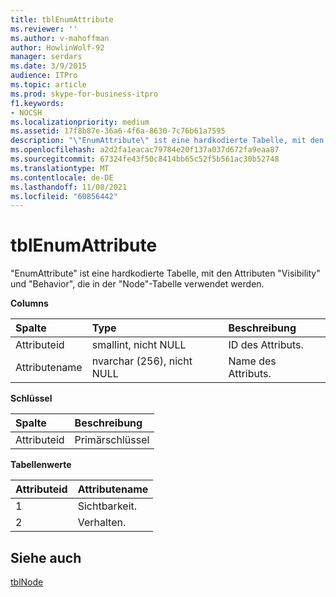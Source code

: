 ```yaml
---
title: tblEnumAttribute
ms.reviewer: ''
ms.author: v-mahoffman
author: HowlinWolf-92
manager: serdars
ms.date: 3/9/2015
audience: ITPro
ms.topic: article
ms.prod: skype-for-business-itpro
f1.keywords:
- NOCSH
ms.localizationpriority: medium
ms.assetid: 17f8b87e-36a6-4f6a-8630-7c76b61a7595
description: "\"EnumAttribute\" ist eine hardkodierte Tabelle, mit den Attributen \"Visibility\" und \"Behavior\", die in der \"Node\"-Tabelle verwendet werden."
ms.openlocfilehash: a2d2fa1eacac79784e20f137a037d672fa9eaa87
ms.sourcegitcommit: 67324fe43f50c8414bb65c52f5b561ac30b52748
ms.translationtype: MT
ms.contentlocale: de-DE
ms.lasthandoff: 11/08/2021
ms.locfileid: "60856442"
---
```

# <a name="tblenumattribute"></a>tblEnumAttribute
 
"EnumAttribute" ist eine hardkodierte Tabelle, mit den Attributen "Visibility" und "Behavior", die in der "Node"-Tabelle verwendet werden.
  
**Columns**

|**Spalte**|**Type**|**Beschreibung**|
|:-----|:-----|:-----|
|Attributeid  <br/> |smallint, nicht NULL  <br/> |ID des Attributs.  <br/> |
|Attributename  <br/> |nvarchar (256), nicht NULL  <br/> |Name des Attributs.  <br/> |
   
**Schlüssel**

|**Spalte**|**Beschreibung**|
|:-----|:-----|
|Attributeid  <br/> |Primärschlüssel  <br/> |
   
**Tabellenwerte**

|**Attributeid**|**Attributename**|
|:-----|:-----|
|1  <br/> |Sichtbarkeit.  <br/> |
|2  <br/> |Verhalten.  <br/> |
   
## <a name="see-also"></a>Siehe auch

[tblNode](tblnode.md)
